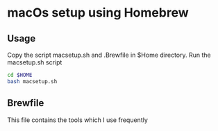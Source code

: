 # macOs setup using Homebrew

## Usage

Copy the script macsetup.sh and .Brewfile in $Home directory.
Run the macsetup.sh script

```bash
cd $HOME
bash macsetup.sh
```

## Brewfile
This file contains the tools which I use frequently